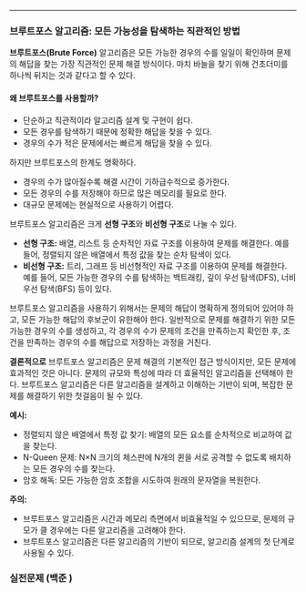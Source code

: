 
----

### 브루트포스 알고리즘: 모든 가능성을 탐색하는 직관적인 방법

**브루트포스(Brute Force)** 알고리즘은 모든 가능한 경우의 수를 일일이 확인하며 문제의 해답을 찾는 가장 직관적인 문제 해결 방식이다. 마치 바늘을 찾기 위해 건초더미를 하나씩 뒤지는 것과 같다고 할 수 있다.

#### 왜 브루트포스를 사용할까?

- 단순하고 직관적이라 알고리즘 설계 및 구현이 쉽다.
- 모든 경우를 탐색하기 때문에 정확한 해답을 찾을 수 있다.
- 경우의 수가 적은 문제에서는 빠르게 해답을 찾을 수 있다.

하지만 브루트포스의 한계도 명확하다.

- 경우의 수가 많아질수록 해결 시간이 기하급수적으로 증가한다.
- 모든 경우의 수를 저장해야 하므로 많은 메모리를 필요로 한다.
- 대규모 문제에는 현실적으로 사용하기 어렵다.

브루트포스 알고리즘은 크게 **선형 구조**와 **비선형 구조**로 나눌 수 있다.

- **선형 구조:** 배열, 리스트 등 순차적인 자료 구조를 이용하여 문제를 해결한다. 예를 들어, 정렬되지 않은 배열에서 특정 값을 찾는 순차 탐색이 있다.
- **비선형 구조:** 트리, 그래프 등 비선형적인 자료 구조를 이용하여 문제를 해결한다. 예를 들어, 모든 가능한 경우의 수를 탐색하는 백트래킹, 깊이 우선 탐색(DFS), 너비 우선 탐색(BFS) 등이 있다.

브루트포스 알고리즘을 사용하기 위해서는 문제의 해답이 명확하게 정의되어 있어야 하고, 모든 가능한 해답의 후보군이 유한해야 한다. 일반적으로 문제를 해결하기 위한 모든 가능한 경우의 수를 생성하고, 각 경우의 수가 문제의 조건을 만족하는지 확인한 후, 조건을 만족하는 경우의 수를 해답으로 저장하는 과정을 거친다.

**결론적으로** 브루트포스 알고리즘은 문제 해결의 기본적인 접근 방식이지만, 모든 문제에 효과적인 것은 아니다. 문제의 규모와 특성에 따라 더 효율적인 알고리즘을 선택해야 한다. 브루트포스 알고리즘은 다른 알고리즘을 설계하고 이해하는 기반이 되며, 복잡한 문제를 해결하기 위한 첫걸음이 될 수 있다.

**예시:**

- 정렬되지 않은 배열에서 특정 값 찾기: 배열의 모든 요소를 순차적으로 비교하여 값을 찾는다.
- N-Queen 문제: N×N 크기의 체스판에 N개의 퀸을 서로 공격할 수 없도록 배치하는 모든 경우의 수를 찾는다.
- 암호 해독: 모든 가능한 암호 조합을 시도하여 원래의 문자열을 복원한다.

**주의:**

- 브루트포스 알고리즘은 시간과 메모리 측면에서 비효율적일 수 있으므로, 문제의 규모가 클 경우에는 다른 알고리즘을 고려해야 한다.
- 브루트포스 알고리즘은 다른 알고리즘의 기반이 되므로, 알고리즘 설계의 첫 단계로 사용될 수 있다.


### 실전문제 (백준 )